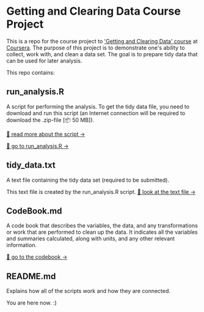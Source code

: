 # Getting and Clearing Data Course Project

This is a repo for the course project to ['Getting and Clearing Data' course](https://class.coursera.org/getdata-033/) at [Coursera](https://www.coursera.org/). The purpose of this project is to demonstrate one's ability to collect, work with, and clean a data set. The goal is to prepare tidy data that can be used for later analysis.

This repo contains:

## run_analysis.R
A script for performing the analysis. 
To get the tidy data file, you need to download and run this script (an Internet connection will be required to download the .zip-file [:package: 50 MB]).

[:ledger: read more about the script →](https://github.com/demidovakatya/gettingandclearingdata/blob/master/CodeBook.md#creating-the-tidy-datafile)

[:page_with_curl: go to run_analysis.R →](https://github.com/demidovakatya/gettingandclearingdata/blob/master/run_analysis.R)

## tidy_data.txt
A text file containing the tidy data set (required to be submitted).

This text file is created by the run_analysis.R script.
[:page_with_curl: look at the text file →](https://github.com/demidovakatya/gettingandclearingdata/blob/master/tidy_data.txt)

## CodeBook.md
A code book that describes the variables, the data, and any transformations or work that are performed to clean up the data. It indicates all the variables and summaries calculated, along with units, and any other relevant information.

[:ledger: go to the codebook →](https://github.com/demidovakatya/gettingandclearingdata/blob/master/CodeBook.md) 

## README.md
Explains how all of the scripts work and how they are connected.

You are here now. :)